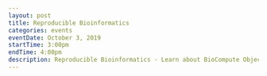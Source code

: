 ```yaml
---
layout: post
title: Reproducible Bioinformatics
categories: events
eventDate: October 3, 2019
startTime: 3:00pm
endTime: 4:00pm
description: Reproducible Bioinformatics - Learn about BioCompute Objects and PrecisionFDA. The Louisiana Biomedical Research Network (LBRN) and George Washington University Hive's lab is organizing a special webinar to introduce BCOs and share details about this challenge. The webinar will be on October 3, 2019 at 3pm.
---
```

